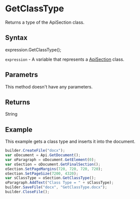 # GetClassType

Returns a type of the ApiSection class.

## Syntax

expression.GetClassType();

`expression` - A variable that represents a [ApiSection](../ApiSection.md) class.

## Parametrs

This method doesn't have any parameters.

## Returns

String

## Example

This example gets a class type and inserts it into the document.

```javascript
builder.CreateFile("docx");
var oDocument = Api.GetDocument();
var oParagraph = oDocument.GetElement(0);
var oSection = oDocument.GetFinalSection();
oSection.SetPageMargins(720, 720, 720, 720);
oSection.SetPageSize(7200, 4320);
var sClassType = oSection.GetClassType();
oParagraph.AddText("Class Type = " + sClassType);
builder.SaveFile("docx", "GetClassType.docx");
builder.CloseFile();
```